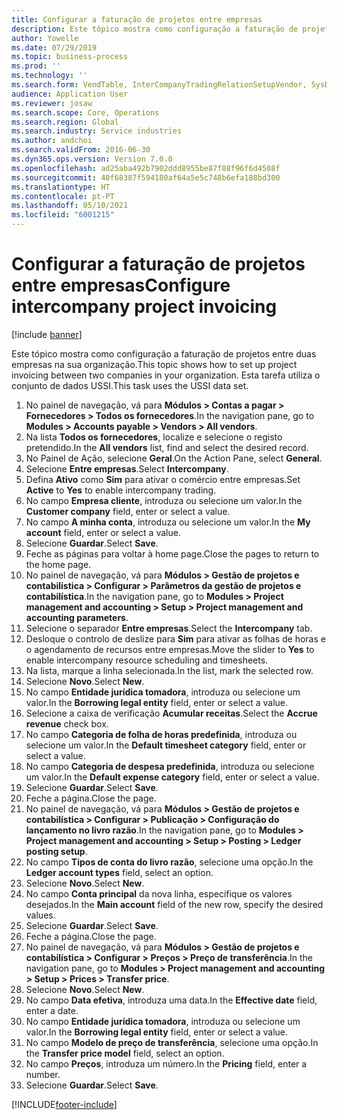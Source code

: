 ```yaml
---
title: Configurar a faturação de projetos entre empresas
description: Este tópico mostra como configuração a faturação de projetos entre duas empresas na sua organização.
author: Yowelle
ms.date: 07/29/2019
ms.topic: business-process
ms.prod: ''
ms.technology: ''
ms.search.form: VendTable, InterCompanyTradingRelationSetupVendor, SysDataAreaSelectLookup, ProjParameters, ProjPosting, ProjTransferPrice
audience: Application User
ms.reviewer: josaw
ms.search.scope: Core, Operations
ms.search.region: Global
ms.search.industry: Service industries
ms.author: andchoi
ms.search.validFrom: 2016-06-30
ms.dyn365.ops.version: Version 7.0.0
ms.openlocfilehash: ad25aba492b7902ddd8955be87f88f96f6d4508f
ms.sourcegitcommit: 40f68387f594180af64a5e5c748b6efa188bd300
ms.translationtype: HT
ms.contentlocale: pt-PT
ms.lasthandoff: 05/10/2021
ms.locfileid: "6001215"
---
```

# <a name="configure-intercompany-project-invoicing"></a><span data-ttu-id="bd375-103">Configurar a faturação de projetos entre empresas</span><span class="sxs-lookup"><span data-stu-id="bd375-103">Configure intercompany project invoicing</span></span>

[!include [banner](../../includes/banner.md)]

<span data-ttu-id="bd375-104">Este tópico mostra como configuração a faturação de projetos entre duas empresas na sua organização.</span><span class="sxs-lookup"><span data-stu-id="bd375-104">This topic shows how to set up project invoicing between two companies in your organization.</span></span> <span data-ttu-id="bd375-105">Esta tarefa utiliza o conjunto de dados USSI.</span><span class="sxs-lookup"><span data-stu-id="bd375-105">This task uses the USSI data set.</span></span>

1. <span data-ttu-id="bd375-106">No painel de navegação, vá para **Módulos > Contas a pagar > Fornecedores > Todos os fornecedores**.</span><span class="sxs-lookup"><span data-stu-id="bd375-106">In the navigation pane, go to **Modules > Accounts payable > Vendors > All vendors**.</span></span>
2. <span data-ttu-id="bd375-107">Na lista **Todos os fornecedores**, localize e selecione o registo pretendido.</span><span class="sxs-lookup"><span data-stu-id="bd375-107">In the **All vendors** list, find and select the desired record.</span></span>
3. <span data-ttu-id="bd375-108">No Painel de Ação, selecione **Geral**.</span><span class="sxs-lookup"><span data-stu-id="bd375-108">On the Action Pane, select **General**.</span></span>
4. <span data-ttu-id="bd375-109">Selecione **Entre empresas**.</span><span class="sxs-lookup"><span data-stu-id="bd375-109">Select **Intercompany**.</span></span>
5. <span data-ttu-id="bd375-110">Defina **Ativo** como **Sim** para ativar o comércio entre empresas.</span><span class="sxs-lookup"><span data-stu-id="bd375-110">Set **Active** to **Yes** to enable intercompany trading.</span></span>
6. <span data-ttu-id="bd375-111">No campo **Empresa cliente**, introduza ou selecione um valor.</span><span class="sxs-lookup"><span data-stu-id="bd375-111">In the **Customer company** field, enter or select a value.</span></span>
7. <span data-ttu-id="bd375-112">No campo **A minha conta**, introduza ou selecione um valor.</span><span class="sxs-lookup"><span data-stu-id="bd375-112">In the **My account** field, enter or select a value.</span></span>
8. <span data-ttu-id="bd375-113">Selecione **Guardar**.</span><span class="sxs-lookup"><span data-stu-id="bd375-113">Select **Save**.</span></span>
9. <span data-ttu-id="bd375-114">Feche as páginas para voltar à home page.</span><span class="sxs-lookup"><span data-stu-id="bd375-114">Close the pages to return to the home page.</span></span>
10. <span data-ttu-id="bd375-115">No painel de navegação, vá para **Módulos > Gestão de projetos e contabilística > Configurar > Parâmetros da gestão de projetos e contabilística**.</span><span class="sxs-lookup"><span data-stu-id="bd375-115">In the navigation pane, go to **Modules > Project management and accounting > Setup > Project management and accounting parameters**.</span></span>
11. <span data-ttu-id="bd375-116">Selecione o separador **Entre empresas**.</span><span class="sxs-lookup"><span data-stu-id="bd375-116">Select the **Intercompany** tab.</span></span>
12. <span data-ttu-id="bd375-117">Desloque o controlo de deslize para **Sim** para ativar as folhas de horas e o agendamento de recursos entre empresas.</span><span class="sxs-lookup"><span data-stu-id="bd375-117">Move the slider to **Yes** to enable intercompany resource scheduling and timesheets.</span></span>
13. <span data-ttu-id="bd375-118">Na lista, marque a linha selecionada.</span><span class="sxs-lookup"><span data-stu-id="bd375-118">In the list, mark the selected row.</span></span>
14. <span data-ttu-id="bd375-119">Selecione **Novo**.</span><span class="sxs-lookup"><span data-stu-id="bd375-119">Select **New**.</span></span>
15. <span data-ttu-id="bd375-120">No campo **Entidade jurídica tomadora**, introduza ou selecione um valor.</span><span class="sxs-lookup"><span data-stu-id="bd375-120">In the **Borrowing legal entity** field, enter or select a value.</span></span>
16. <span data-ttu-id="bd375-121">Selecione a caixa de verificação **Acumular receitas**.</span><span class="sxs-lookup"><span data-stu-id="bd375-121">Select the **Accrue revenue** check box.</span></span>
17. <span data-ttu-id="bd375-122">No campo **Categoria de folha de horas predefinida**, introduza ou selecione um valor.</span><span class="sxs-lookup"><span data-stu-id="bd375-122">In the **Default timesheet category** field, enter or select a value.</span></span>
18. <span data-ttu-id="bd375-123">No campo **Categoria de despesa predefinida**, introduza ou selecione um valor.</span><span class="sxs-lookup"><span data-stu-id="bd375-123">In the **Default expense category** field, enter or select a value.</span></span>
19. <span data-ttu-id="bd375-124">Selecione **Guardar**.</span><span class="sxs-lookup"><span data-stu-id="bd375-124">Select **Save**.</span></span>
20. <span data-ttu-id="bd375-125">Feche a página.</span><span class="sxs-lookup"><span data-stu-id="bd375-125">Close the page.</span></span>
21. <span data-ttu-id="bd375-126">No painel de navegação, vá para **Módulos > Gestão de projetos e contabilística > Configurar > Publicação > Configuração do lançamento no livro razão**.</span><span class="sxs-lookup"><span data-stu-id="bd375-126">In the navigation pane, go to **Modules > Project management and accounting > Setup > Posting > Ledger posting setup**.</span></span>
22. <span data-ttu-id="bd375-127">No campo **Tipos de conta do livro razão**, selecione uma opção.</span><span class="sxs-lookup"><span data-stu-id="bd375-127">In the **Ledger account types** field, select an option.</span></span>
23. <span data-ttu-id="bd375-128">Selecione **Novo**.</span><span class="sxs-lookup"><span data-stu-id="bd375-128">Select **New**.</span></span>
24. <span data-ttu-id="bd375-129">No campo **Conta principal** da nova linha, especifique os valores desejados.</span><span class="sxs-lookup"><span data-stu-id="bd375-129">In the **Main account** field of the new row, specify the desired values.</span></span>
25. <span data-ttu-id="bd375-130">Selecione **Guardar**.</span><span class="sxs-lookup"><span data-stu-id="bd375-130">Select **Save**.</span></span>
26. <span data-ttu-id="bd375-131">Feche a página.</span><span class="sxs-lookup"><span data-stu-id="bd375-131">Close the page.</span></span>
27. <span data-ttu-id="bd375-132">No painel de navegação, vá para **Módulos > Gestão de projetos e contabilística > Configurar > Preços > Preço de transferência**.</span><span class="sxs-lookup"><span data-stu-id="bd375-132">In the navigation pane, go to **Modules > Project management and accounting > Setup > Prices > Transfer price**.</span></span>
28. <span data-ttu-id="bd375-133">Selecione **Novo**.</span><span class="sxs-lookup"><span data-stu-id="bd375-133">Select **New**.</span></span>
29. <span data-ttu-id="bd375-134">No campo **Data efetiva**, introduza uma data.</span><span class="sxs-lookup"><span data-stu-id="bd375-134">In the **Effective date** field, enter a date.</span></span>
30. <span data-ttu-id="bd375-135">No campo **Entidade jurídica tomadora**, introduza ou selecione um valor.</span><span class="sxs-lookup"><span data-stu-id="bd375-135">In the **Borrowing legal entity** field, enter or select a value.</span></span>
31. <span data-ttu-id="bd375-136">No campo **Modelo de preço de transferência**, selecione uma opção.</span><span class="sxs-lookup"><span data-stu-id="bd375-136">In the **Transfer price model** field, select an option.</span></span>
32. <span data-ttu-id="bd375-137">No campo **Preços**, introduza um número.</span><span class="sxs-lookup"><span data-stu-id="bd375-137">In the **Pricing** field, enter a number.</span></span>
33. <span data-ttu-id="bd375-138">Selecione **Guardar**.</span><span class="sxs-lookup"><span data-stu-id="bd375-138">Select **Save**.</span></span>



[!INCLUDE[footer-include](../../includes/footer-banner.md)]